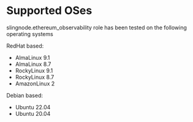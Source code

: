 # Supported OSes

slingnode.ethereum\_observability role has been tested on the following operating systems

RedHat based:

* AlmaLinux 9.1
* AlmaLinux 8.7
* RockyLinux 9.1
* RockyLinux 8.7
* AmazonLinux 2

Debian based:

* Ubuntu 22.04
* Ubuntu 20.04
